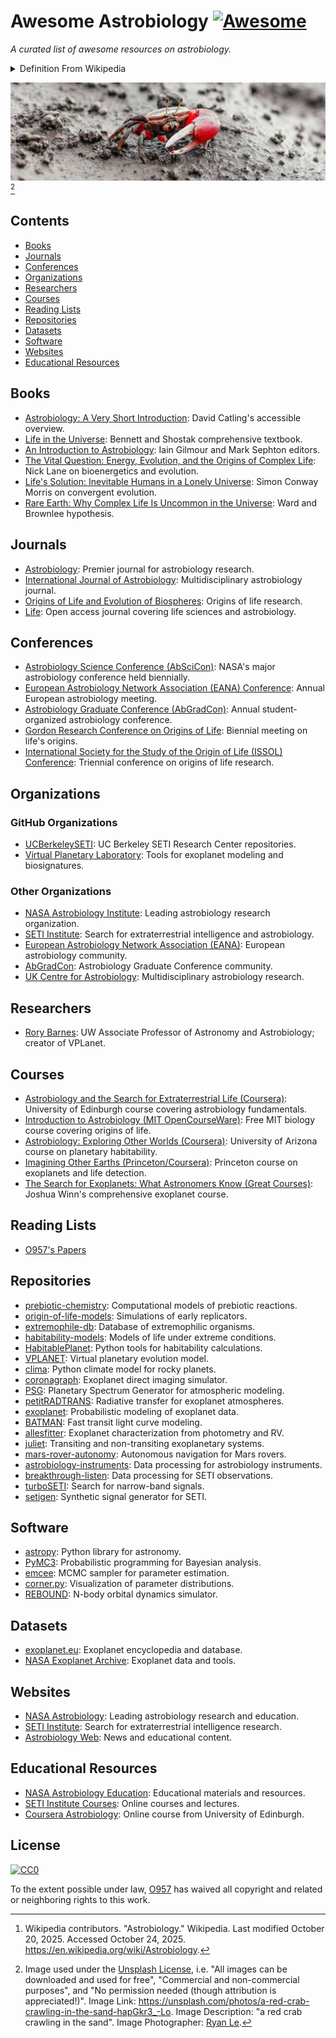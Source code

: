 # Awesome Astrobiology [![Awesome](https://awesome.re/badge-flat.svg)](https://awesome.re)

_A curated list of awesome resources on astrobiology._

<details markdown=1>

<summary> Definition From Wikipedia </summary>

> **Astrobiology** (also **xenology** or **exobiology**) is a scientific field within the [life](https://en.wikipedia.org/wiki/List_of_life_sciences "List of life sciences") and [environmental sciences](https://en.wikipedia.org/wiki/Environmental_science "Environmental science") that studies the [origins](https://en.wikipedia.org/wiki/Abiogenesis "Abiogenesis"), [early evolution](https://en.wikipedia.org/wiki/Protocell "Protocell"), distribution, and future of [life](https://en.wikipedia.org/wiki/Life "Life") in the [universe](https://en.wikipedia.org/wiki/Universe "Universe") by investigating its deterministic conditions and contingent events. [[2](https://en.wikipedia.org/wiki/Astrobiology#cite_note-about-2)] As a discipline, astrobiology is founded on the premise that life may exist beyond Earth. [[3](https://en.wikipedia.org/wiki/Astrobiology#cite_note-3)]
>
> Research in astrobiology comprises three main areas: the study of [habitable environments](https://en.wikipedia.org/wiki/Planetary_habitability "Planetary habitability") in the [Solar System](https://en.wikipedia.org/wiki/Solar_System "Solar System") and beyond, the search for planetary [biosignatures](https://en.wikipedia.org/wiki/Biosignatures "Biosignatures") of past or present extraterrestrial life, and the study of the [origin](https://en.wikipedia.org/wiki/Abiogenesis "Abiogenesis") and [early evolution](https://en.wikipedia.org/wiki/Protocell "Protocell") of life on Earth.
>
> The field of astrobiology has its origins in the 20th century with the advent of [space exploration](https://en.wikipedia.org/wiki/Space_exploration "Space exploration") and the discovery of [exoplanets](https://en.wikipedia.org/wiki/Exoplanets "Exoplanets"). Early astrobiology research focused on the search for extraterrestrial life and the study of the potential for life to exist on other planets. [[2](https://en.wikipedia.org/wiki/Astrobiology#cite_note-about-2)] In the 1960s and 1970s, NASA began its astrobiology pursuits within the [Viking program](https://en.wikipedia.org/wiki/Viking_program "Viking program"), which was the first US mission to land on Mars and search for [signs of life](https://en.wikipedia.org/wiki/Viking_biological_experiments "Viking biological experiments"). [[4](https://en.wikipedia.org/wiki/Astrobiology#cite_note-4)] This mission, along with other early space exploration missions, laid the foundation for the development of astrobiology as a discipline. [^wikipedia_citation]

[^wikipedia_citation]: Wikipedia contributors. "Astrobiology." Wikipedia. Last modified October 20, 2025. Accessed October 24, 2025. <https://en.wikipedia.org/wiki/Astrobiology>.

</details>

![](./assets/astrobiology.jpg) [^image_attribution]

[^image_attribution]: Image used under the [Unsplash License](https://unsplash.com/license), i.e. "All images can be downloaded and used for free", "Commercial and non-commercial purposes", and "No permission needed (though attribution is appreciated!)". Image Link: <https://unsplash.com/photos/a-red-crab-crawling-in-the-sand-hapGkr3_-Lo>. Image Description: "a red crab crawling in the sand". Image Photographer: [Ryan Le](https://unsplash.com/@ryan_le).

## Contents

- [Books](#books)
- [Journals](#journals)
- [Conferences](#conferences)
- [Organizations](#organizations)
- [Researchers](#researchers)
- [Courses](#courses)
- [Reading Lists](#reading-lists)
- [Repositories](#repositories)
- [Datasets](#datasets)
- [Software](#software)
- [Websites](#websites)
- [Educational Resources](#educational-resources)

## Books

- [Astrobiology: A Very Short Introduction](https://global.oup.com/academic/product/astrobiology-a-very-short-introduction-9780198722762): David Catling's accessible overview.
- [Life in the Universe](https://www.pearson.com/us/higher-education/program/Bennett-Life-in-the-Universe-4th-Edition/PGM1882320.html): Bennett and Shostak comprehensive textbook.
- [An Introduction to Astrobiology](https://www.cambridge.org/core/books/introduction-to-astrobiology/E8E8E8E8E8E8E8E8E8E8E8E8E8E8E8E8): Iain Gilmour and Mark Sephton editors.
- [The Vital Question: Energy, Evolution, and the Origins of Complex Life](https://www.amazon.com/Vital-Question-Evolution-Origins-Complex/dp/0393352978): Nick Lane on bioenergetics and evolution.
- [Life's Solution: Inevitable Humans in a Lonely Universe](https://www.cambridge.org/core/books/lifes-solution/E8E8E8E8E8E8E8E8E8E8E8E8E8E8E8E8): Simon Conway Morris on convergent evolution.
- [Rare Earth: Why Complex Life Is Uncommon in the Universe](https://www.springer.com/gp/book/9780387952895): Ward and Brownlee hypothesis.

## Journals

- [Astrobiology](https://www.liebertpub.com/journal/ast): Premier journal for astrobiology research.
- [International Journal of Astrobiology](https://www.cambridge.org/core/journals/international-journal-of-astrobiology): Multidisciplinary astrobiology journal.
- [Origins of Life and Evolution of Biospheres](https://www.springer.com/journal/11084): Origins of life research.
- [Life](https://www.mdpi.com/journal/life): Open access journal covering life sciences and astrobiology.

## Conferences

- [Astrobiology Science Conference (AbSciCon)](https://www.agu.org/abscicon): NASA's major astrobiology conference held biennially.
- [European Astrobiology Network Association (EANA) Conference](https://www.eana-net.eu/): Annual European astrobiology meeting.
- [Astrobiology Graduate Conference (AbGradCon)](https://abgradcon.org/): Annual student-organized astrobiology conference.
- [Gordon Research Conference on Origins of Life](https://www.grc.org/): Biennial meeting on life's origins.
- [International Society for the Study of the Origin of Life (ISSOL) Conference](https://issol.org/): Triennial conference on origins of life research.

## Organizations

### GitHub Organizations

- [UCBerkeleySETI](https://github.com/UCBerkeleySETI): UC Berkeley SETI Research Center repositories.
- [Virtual Planetary Laboratory](https://github.com/VirtualPlanetaryLaboratory): Tools for exoplanet modeling and biosignatures.

### Other Organizations

- [NASA Astrobiology Institute](https://astrobiology.nasa.gov/): Leading astrobiology research organization.
- [SETI Institute](https://www.seti.org/): Search for extraterrestrial intelligence and astrobiology.
- [European Astrobiology Network Association (EANA)](https://www.eana-net.eu/): European astrobiology community.
- [AbGradCon](https://abgradcon.org/): Astrobiology Graduate Conference community.
- [UK Centre for Astrobiology](https://www.astrobiology.ac.uk/): Multidisciplinary astrobiology research.

## Researchers

- [Rory Barnes](https://github.com/RoryBarnes): UW Associate Professor of Astronomy and Astrobiology; creator of VPLanet.

## Courses

- [Astrobiology and the Search for Extraterrestrial Life (Coursera)](https://www.coursera.org/learn/astrobiology): University of Edinburgh course covering astrobiology fundamentals.
- [Introduction to Astrobiology (MIT OpenCourseWare)](https://ocw.mit.edu/courses/7-016-introductory-biology-fall-2018/): Free MIT biology course covering origins of life.
- [Astrobiology: Exploring Other Worlds (Coursera)](https://www.coursera.org/learn/astrobiology-exploring-other-worlds): University of Arizona course on planetary habitability.
- [Imagining Other Earths (Princeton/Coursera)](https://www.coursera.org/learn/life-on-other-planets): Princeton course on exoplanets and life detection.
- [The Search for Exoplanets: What Astronomers Know (Great Courses)](https://www.thegreatcourses.com/courses/search-for-exoplanets-what-astronomers-know): Joshua Winn's comprehensive exoplanet course.

## Reading Lists

- [O957's Papers](assets/o957_reading_list.md)

## Repositories

- [prebiotic-chemistry](https://github.com/nkodani/prebiotic-chemistry): Computational models of prebiotic reactions.
- [origin-of-life-models](https://github.com/syntheticbiology/origin-models): Simulations of early replicators.
- [extremophile-db](https://github.com/lifewatch/extremophile-database): Database of extremophilic organisms.
- [habitability-models](https://github.com/astrobiology/habitability): Models of life under extreme conditions.
- [HabitablePlanet](https://github.com/rodluger/habitableplanet): Python tools for habitability calculations.
- [VPLANET](https://github.com/VirtualPlanetaryLaboratory/vplanet): Virtual planetary evolution model.
- [clima](https://github.com/Nicholaswogan/clima): Python climate model for rocky planets.
- [coronagraph](https://github.com/jlustigy/coronagraph): Exoplanet direct imaging simulator.
- [PSG](https://psg.gsfc.nasa.gov/): Planetary Spectrum Generator for atmospheric modeling.
- [petitRADTRANS](https://github.com/jovian-explorer/petitRADTRANS): Radiative transfer for exoplanet atmospheres.
- [exoplanet](https://github.com/exoplanet-dev/exoplanet): Probabilistic modeling of exoplanet data.
- [BATMAN](https://github.com/lkreidberg/batman): Fast transit light curve modeling.
- [allesfitter](https://github.com/MNGuenther/allesfitter): Exoplanet characterization from photometry and RV.
- [juliet](https://github.com/nespinoza/juliet): Transiting and non-transiting exoplanetary systems.
- [mars-rover-autonomy](https://github.com/nasa/mars-rover): Autonomous navigation for Mars rovers.
- [astrobiology-instruments](https://github.com/nasa/astrobiology-tools): Data processing for astrobiology instruments.
- [breakthrough-listen](https://github.com/UCBerkeleySETI/breakthrough): Data processing for SETI observations.
- [turboSETI](https://github.com/UCBerkeleySETI/turbo_seti): Search for narrow-band signals.
- [setigen](https://github.com/bbrzycki/setigen): Synthetic signal generator for SETI.

## Software

- [astropy](https://www.astropy.org/): Python library for astronomy.
- [PyMC3](https://docs.pymc.io/): Probabilistic programming for Bayesian analysis.
- [emcee](https://emcee.readthedocs.io/): MCMC sampler for parameter estimation.
- [corner.py](https://corner.readthedocs.io/): Visualization of parameter distributions.
- [REBOUND](https://github.com/hannorein/rebound): N-body orbital dynamics simulator.

## Datasets

- [exoplanet.eu](http://exoplanet.eu/): Exoplanet encyclopedia and database.
- [NASA Exoplanet Archive](https://exoplanetarchive.ipac.caltech.edu/): Exoplanet data and tools.

## Websites

- [NASA Astrobiology](https://astrobiology.nasa.gov/): Leading astrobiology research and education.
- [SETI Institute](https://www.seti.org/): Search for extraterrestrial intelligence research.
- [Astrobiology Web](http://www.astrobiology.com/): News and educational content.

## Educational Resources

- [NASA Astrobiology Education](https://astrobiology.nasa.gov/education/): Educational materials and resources.
- [SETI Institute Courses](https://www.seti.org/education): Online courses and lectures.
- [Coursera Astrobiology](https://www.coursera.org/learn/astrobiology): Online course from University of Edinburgh.

## License

[![CC0](http://mirrors.creativecommons.org/presskit/buttons/88x31/svg/cc-zero.svg)](https://creativecommons.org/publicdomain/zero/1.0/)

To the extent possible under law, [O957](https://github.com/O957) has waived all copyright and related or neighboring rights to this work.
